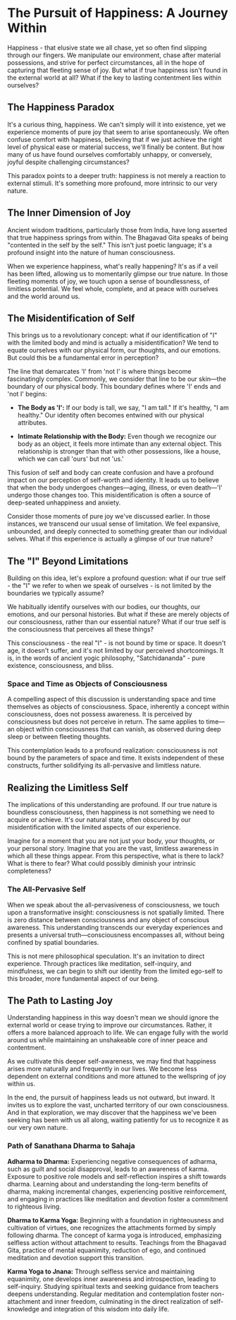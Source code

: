 # The Pursuit of Happiness: A Journey Within

Happiness - that elusive state we all chase, yet so often find slipping through our fingers. We manipulate our environment, chase after material possessions, and strive for perfect circumstances, all in the hope of capturing that fleeting sense of joy. But what if true happiness isn't found in the external world at all? What if the key to lasting contentment lies within ourselves?

## The Happiness Paradox

It's a curious thing, happiness. We can't simply will it into existence, yet we experience moments of pure joy that seem to arise spontaneously. We often confuse comfort with happiness, believing that if we just achieve the right level of physical ease or material success, we'll finally be content. But how many of us have found ourselves comfortably unhappy, or conversely, joyful despite challenging circumstances?

This paradox points to a deeper truth: happiness is not merely a reaction to external stimuli. It's something more profound, more intrinsic to our very nature.

## The Inner Dimension of Joy

Ancient wisdom traditions, particularly those from India, have long asserted that true happiness springs from within. The Bhagavad Gita speaks of being "contented in the self by the self." This isn't just poetic language; it's a profound insight into the nature of human consciousness.

When we experience happiness, what's really happening? It's as if a veil has been lifted, allowing us to momentarily glimpse our true nature. In those fleeting moments of joy, we touch upon a sense of boundlessness, of limitless potential. We feel whole, complete, and at peace with ourselves and the world around us.

## The Misidentification of Self

This brings us to a revolutionary concept: what if our identification of "I" with the limited body and mind is actually a misidentification? We tend to equate ourselves with our physical form, our thoughts, and our emotions. But could this be a fundamental error in perception?

The line that demarcates 'I' from 'not I' is where things become fascinatingly complex. Commonly, we consider that line to be our skin—the boundary of our physical body. This boundary defines where 'I' ends and 'not I' begins:

- **The Body as 'I':** If our body is tall, we say, "I am tall." If it's healthy, "I am healthy." Our identity often becomes entwined with our physical attributes.

- **Intimate Relationship with the Body:** Even though we recognize our body as an object, it feels more intimate than any external object. This relationship is stronger than that with other possessions, like a house, which we can call 'ours' but not 'us.'

This fusion of self and body can create confusion and have a profound impact on our perception of self-worth and identity. It leads us to believe that when the body undergoes changes—aging, illness, or even death—'I' undergo those changes too. This misidentification is often a source of deep-seated unhappiness and anxiety.

Consider those moments of pure joy we've discussed earlier. In those instances, we transcend our usual sense of limitation. We feel expansive, unbounded, and deeply connected to something greater than our individual selves. What if this experience is actually a glimpse of our true nature?

## The "I" Beyond Limitations

Building on this idea, let's explore a profound question: what if our true self - the "I" we refer to when we speak of ourselves - is not limited by the boundaries we typically assume?

We habitually identify ourselves with our bodies, our thoughts, our emotions, and our personal histories. But what if these are merely objects of our consciousness, rather than our essential nature? What if our true self is the consciousness that perceives all these things?

This consciousness - the real "I" - is not bound by time or space. It doesn't age, it doesn't suffer, and it's not limited by our perceived shortcomings. It is, in the words of ancient yogic philosophy, "Satchidananda" - pure existence, consciousness, and bliss.

### Space and Time as Objects of Consciousness

A compelling aspect of this discussion is understanding space and time themselves as objects of consciousness. Space, inherently a concept within consciousness, does not possess awareness. It is perceived by consciousness but does not perceive in return. The same applies to time—an object within consciousness that can vanish, as observed during deep sleep or between fleeting thoughts. 

This contemplation leads to a profound realization: consciousness is not bound by the parameters of space and time. It exists independent of these constructs, further solidifying its all-pervasive and limitless nature.

## Realizing the Limitless Self

The implications of this understanding are profound. If our true nature is boundless consciousness, then happiness is not something we need to acquire or achieve. It's our natural state, often obscured by our misidentification with the limited aspects of our experience.

Imagine for a moment that you are not just your body, your thoughts, or your personal story. Imagine that you are the vast, limitless awareness in which all these things appear. From this perspective, what is there to lack? What is there to fear? What could possibly diminish your intrinsic completeness?

### The All-Pervasive Self

When we speak about the all-pervasiveness of consciousness, we touch upon a transformative insight: consciousness is not spatially limited. There is zero distance between consciousness and any object of conscious awareness. This understanding transcends our everyday experiences and presents a universal truth—consciousness encompasses all, without being confined by spatial boundaries.

This is not mere philosophical speculation. It's an invitation to direct experience. Through practices like meditation, self-inquiry, and mindfulness, we can begin to shift our identity from the limited ego-self to this broader, more fundamental aspect of our being.

## The Path to Lasting Joy

Understanding happiness in this way doesn't mean we should ignore the external world or cease trying to improve our circumstances. Rather, it offers a more balanced approach to life. We can engage fully with the world around us while maintaining an unshakeable core of inner peace and contentment.

As we cultivate this deeper self-awareness, we may find that happiness arises more naturally and frequently in our lives. We become less dependent on external conditions and more attuned to the wellspring of joy within us.

In the end, the pursuit of happiness leads us not outward, but inward. It invites us to explore the vast, uncharted territory of our own consciousness. And in that exploration, we may discover that the happiness we've been seeking has been with us all along, waiting patiently for us to recognize it as our very own nature.


### Path of Sanathana Dharma to Sahaja

**Adharma to Dharma:** Experiencing negative consequences of adharma, such as guilt and social disapproval, leads to an awareness of karma. Exposure to positive role models and self-reflection inspires a shift towards dharma. Learning about and understanding the long-term benefits of dharma, making incremental changes, experiencing positive reinforcement, and engaging in practices like meditation and devotion foster a commitment to righteous living.

**Dharma to Karma Yoga:** Beginning with a foundation in righteousness and cultivation of virtues, one recognizes the attachments formed by simply following dharma. The concept of karma yoga is introduced, emphasizing selfless action without attachment to results. Teachings from the Bhagavad Gita, practice of mental equanimity, reduction of ego, and continued meditation and devotion support this transition.

**Karma Yoga to Jnana:** Through selfless service and maintaining equanimity, one develops inner awareness and introspection, leading to self-inquiry. Studying spiritual texts and seeking guidance from teachers deepens understanding. Regular meditation and contemplation foster non-attachment and inner freedom, culminating in the direct realization of self-knowledge and integration of this wisdom into daily life.